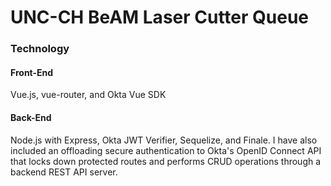 # UNC-CH BeAM Laser Cutter Queue

### Technology

#### Front-End
Vue.js, vue-router, and Okta Vue SDK

#### Back-End
Node.js with Express, Okta JWT Verifier, Sequelize, and Finale.
I have also included an offloading secure authentication to Okta's OpenID Connect API that locks down protected routes and performs CRUD operations through a backend REST API server.
